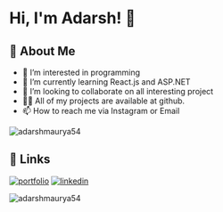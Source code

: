 
# Hi, I'm Adarsh! 👋

## 🚀 About Me
- 👀 I’m interested in programming
- 🌱 I’m currently learning React.js and ASP.NET 
- 👯 I’m looking to collaborate on all interesting project
- 👨‍💻 All of my projects are available at github.
- 📫 How to reach me via Instagram or Email

<p align="left"> <img src="https://komarev.com/ghpvc/?username=adarshmaurya54&label=Profile%20views&color=0e75b6&style=flat" alt="adarshmaurya54" /> </p>

## 🔗 Links
[![portfolio](https://img.shields.io/badge/my_portfolio-000?style=for-the-badge&logo=ko-fi&logoColor=white)](https://adarshmaurya54.github.io/Portfolio)
[![linkedin](https://img.shields.io/badge/linkedin-0A66C2?style=for-the-badge&logo=linkedin&logoColor=white)](https://www.linkedin.com/in/adarshmaurya54/)

<p><img align="center" src="https://github-readme-stats.vercel.app/api/top-langs?username=adarshmaurya54&show_icons=true&locale=en&layout=compact" alt="adarshmaurya54" /></p>
<!---
adarshmaurya54/adarshmaurya54 is a ✨ special ✨ repository because its `README.md` (this file) appears on your GitHub profile.
You can click the Preview link to take a look at your changes.
--->
